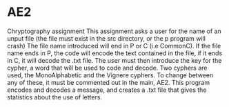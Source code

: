 # AE2
Chryptography assignment
This assignment asks a user for the name of an unput file (the file must exist in the src directory, or the p
program will crash)
The file name introduced will end in P or C (i.e CommonC). If the file name ends in P, the code will encode the text
contained in the file, if it ends in C, it will decode the .txt file.
The user must then introduce the key for the cypher, a word that will be used to code and decode.
Two cyphers are used, the MonoAlphabetic and the Vignere cyphers.
To change between any of these, it must be commented out in the main, AE2.
This program encodes and decodes a message, and creates a .txt file that gives the statistics about 
the use of letters.
